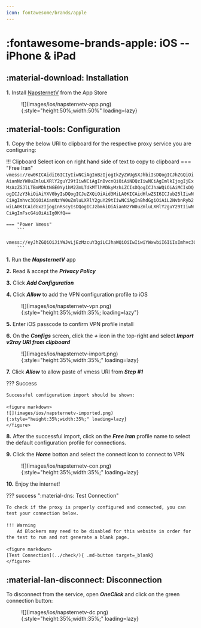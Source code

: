 ```yaml
---
icon: fontawesome/brands/apple
---
```


# :fontawesome-brands-apple: iOS -- iPhone & iPad

## :material-download: Installation

**1.** Install [NapsternetV](https://apps.apple.com/us/app/napsternetv/id1629465476) from the App Store

<figure markdown>
![](images/ios/napsternetv-app.png){:style="height:50%;width:50%" loading=lazy}
</figure>

## :material-tools: Configuration
**1.** Copy the below URI to clipboard for the respective proxy service you are configuring:

!!! Clipboard
    Select icon on right hand side of text to copy to clipboard
    === "Free Iran"
        ```
        vmess://ew0KICAidiI6ICIyIiwNCiAgInBzIjogIkZyZWUgSXJhbiIsDQogICJhZGQiOiAianNzYW0uZmluLXRlY2guY29tIiwNCiAgInBvcnQiOiAiNDQzIiwNCiAgImlkIjogIjExMzAzZGJlLTBmMDktNGE0Yy1hM2ZmLTdkMTlhMDkyMzhiZCIsDQogICJhaWQiOiAiMCIsDQogICJzY3kiOiAiYXV0byIsDQogICJuZXQiOiAid3MiLA0KICAidHlwZSI6ICJub25lIiwNCiAgImhvc3QiOiAianNzYW0uZmluLXRlY2guY29tIiwNCiAgInBhdGgiOiAiL2NvbnRyb2wiLA0KICAidGxzIjogInRscyIsDQogICJzbmkiOiAianNzYW0uZmluLXRlY2guY29tIiwNCiAgImFscG4iOiAiIg0KfQ==
        ```

    === "Power Vmess"
        ```
        vmess://eyJhZGQiOiJiYWJvLjEzMzcuY3giLCJhaWQiOiIwIiwiYWxwbiI6IiIsImhvc3QiOiJiYWJvLjEzMzcuY3giLCJpZCI6ImVjNjFkNzQxLWQ5NWQtNGM2Ni1iMzU2LTBlZDg5NzgzMTllOSIsIm5ldCI6IndzIiwicGF0aCI6Ii9jb250cm9sLyIsInBvcnQiOiI0NDMiLCJwcyI6IlBvd2VyLVZNRVNTIiwic2N5IjoiYXV0byIsInNuaSI6ImJhYm8uMTMzNy5jeCIsInRscyI6InRscyIsInR5cGUiOiIiLCJ2IjoiMiJ9
        ```

**1.** Run the ***NapsternetV*** app

**2.** Read & accept the ***Privacy Policy***

**3.** Click ***Add Configuration***

**4.** Click ***Allow*** to add the VPN configuration profile to iOS
<figure markdown>
![](images/ios/napsternetv-vpn.png){:style="height:35%;width:35%; loading=lazy"}
</figure>


**5.** Enter iOS passcode to confirm VPN profile install

**6.** On the ***Configs*** screen, click the ***+*** icon in the top-right and select ***Import v2ray URI from clipboard***

<figure markdown>
![](images/ios/napsternetv-import.png){:style="height:35%;width:35%;" loading=lazy}
</figure>


**7.** Click ***Allow*** to allow paste of vmess URI from ***Step #1***

??? Success

    Successful configuration import should be shown:

    <figure markdown>
    ![](images/ios/napsternetv-imported.png){:style="height:35%;width:35%;" loading=lazy}
    </figure>

**8.**  After the successful import, click on the ***Free Iran*** profile name to select the default configuration profile for connections.

**9.** Click the ***Home*** botton and select the connect icon to connect to VPN

<figure markdown>
![](images/ios/napsternetv-con.png){:style="height:35%;width:35%;" loading=lazy}
</figure>

**10.** Enjoy the internet!

??? success ":material-dns: Test Connection"

    To check if the proxy is properly configured and connected, you can test your connection below.

    !!! Warning
        Ad Blockers may need to be disabled for this website in order for the test to run and not generate a blank page.

    <figure markdown>
    [Test Connection](../check/){ .md-button target=_blank}
    </figure>

## :material-lan-disconnect: Disconnection

To disconnect from the service, open ***OneClick*** and click on the green connection button:

<figure markdown>
![](images/ios/napsternetv-dc.png){:style="height:35%;width:35%;" loading=lazy}
</figure>